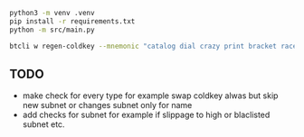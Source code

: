 ```sh
python3 -m venv .venv
pip install -r requirements.txt
python -m src/main.py
```

```sh
btcli w regen-coldkey --mnemonic "catalog dial crazy print bracket race text work review sight horror cabbage" --no-use-password --overwrite --wallet_name trader_test
```


## TODO
- make check for every type for example swap coldkey alwas but skip new subnet or changes subnet only for name
- add checks for subnet for example if slippage to high or blaclisted subnet etc. 